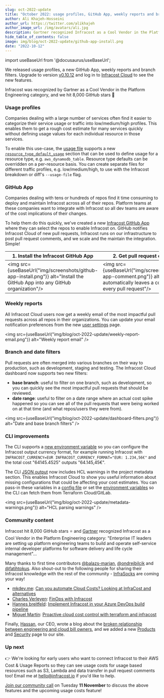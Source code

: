 ```yaml
---
slug: oct-2022-update
title: "October 2022: usage profiles, GitHub App, weekly reports and branch filters!"
author: Ali Khajeh-Hosseini
author_url: https://twitter.com/alikhajeh
author_image_url: /img/avatars/ali.jpg
description: Gartner recognized Infracost as a Cool Vendor in the Platform Engineering category, and Infracost hit 8,000 GitHub stars!
hide_table_of_contents: false
image: img/blog/oct-2022-update/github-app-install.png
date: "2022-10-12"
---
```


import useBaseUrl from '@docusaurus/useBaseUrl';

We released usage profiles, a new GitHub App, weekly reports and branch filters. Upgrade to version [v0.10.12](/docs/#1-install-infracost) and log in to [Infracost Cloud](https://dashboard.infracost.io) to see the new features.

Infracost was recognized by Gartner as a Cool Vendor in the Platform Engineering category, and we hit 8,000 GitHub stars 🎉

<!--truncate-->

### Usage profiles

Companies dealing with a large number of services often find it easier to categorize their service usage or traffic into low/medium/high profiles. This enables them to get a rough cost estimate for many services quickly without defining usage values for each individual resource in those services.

To enable this use-case, the [usage file](/docs/features/usage_based_resources/) supports a new [`resource_type_default_usage`](/docs/features/usage_based_resources/#usage-profiles) section that can be used to define usage for a resource type, e.g. `aws_dynamodb_table`. Resource type defaults can be overridden on a per-resource basis. You can create separate files for different traffic profiles, e.g. low/medium/high, to use with the Infracost breakdown or diff's `--usage-file` flag.

### GitHub App

Companies dealing with tens or hundreds of repos find it time consuming to deploy and maintain Infracost across all of their repos. Platform teams at these companies want to integrate with Infracost so all dev teams are aware of the cost implications of their changes.

To help them do this quickly, we've created a new [Infracost GitHub App](/docs/integrations/github_app/) where they can select the repos to enable Infracost on. GitHub notifies Infracost Cloud of new pull requests, Infracost runs on our infrastructure to post pull request comments, and we scale and the maintain the integration. Simple!

| 1. Install the Infracost GitHub App | 2. Get pull request comments |
|--------------|-----------|
<img src={useBaseUrl("img/screenshots/github-app-install.png")} alt="Install the GitHub App into any GitHub organization"/> | <img src={useBaseUrl("img/screenshots/github-app-comment.png")} alt="Infracost automatically leaves a comment on every pull request"/>

### Weekly reports

All Infracost Cloud users now get a weekly email of the most impactful pull requests across all repos in their organizations. You can update your email notification preferences from the new [user settings](https://dashboard.infracost.io/user/settings) page.

<img src={useBaseUrl("img/blog/oct-2022-update/weekly-report-email.png")} alt="Weekly report email" />

### Branch and date filters

Pull requests are often merged into various branches on their way to production, such as development, staging and testing. The Infracost Cloud dashboard now supports two new filters:
- **base branch**: useful to filter on one branch, such as development, so you can quickly see the most impactful pull requests that should be reviewed.
- **date range**: useful to filter on a date range where an actual cost spike happened so you can see all of the pull requests that were being worked on at that time (and what repos/users they were from).

<img src={useBaseUrl("img/blog/oct-2022-update/dashboard-filters.png")} alt="Date and base branch filters" />

### CLI improvements

The CLI supports a [new environment variable](/docs/features/environment_variables/#infracost_currency_format) so you can configure the Infracost output currency format, for example running Infracost with `INFRACOST_CURRENCY=EUR INFRACOST_CURRENCY_FORMAT="EUR: 1.234,56€"` and the total cost "64145.4525" outputs "64.145,45€".

The CLI [JSON output](/docs/features/json_output_format/) now includes HCL warnings in the project metadata section. This enables Infracost Cloud to show you useful information about missing configurations that could be affecting your cost estimates. You can pass-in these variables in a [config file](/docs/features/config_file/) or set the [environment variables](/docs/features/environment_variables/#infracost_terraform_cloud_token) so the CLI can fetch them from Terraform Cloud/GitLab.

<img src={useBaseUrl("img/blog/oct-2022-update/metadata-warnings.png")} alt="HCL parsing warnings" />

### Community content

Infracost hit 8,000 GitHub stars ⭐ and [Gartner](https://www.linkedin.com/feed/update/urn:li:activity:6985626997427249152/) recognized Infracost as a Cool Vendor in the Platform Engineering category: "Enterprise IT leaders are setting up platform engineering teams to build and operate self-service internal developer platforms for software delivery and life cycle management"...

Many thanks to first time contributors [@balazs-marjan](https://github.com/balazs-marjan), [@ondrejbilcik](https://github.com/ondrejbilcik) and [@fatihtokus](https://github.com/fatihtokus). Also shout-out to the following people for sharing their Infracost knowledge with the rest of the community - [InfraSocks](https://twitter.com/AliKhajeh/status/1510310791508946945) are coming your way!
- [mkdev.me](https://mkdev.me/): [Can you automate Cloud Costs? Looking at InfraCost and alternatives](https://www.youtube.com/watch?v=m-XfhYFfQhg)
- [Charles Verleyen](https://www.linkedin.com/in/charlesverleyen/): [FinOps with Infracost](https://medium.com/astrafy/finops-with-infracost-b08af3841b1)
- [Hannes breitfeld](https://www.linkedin.com/in/hannes-breitfeld/): [Implement Infracost in your Azure DevOps build pipeline](https://cloudtech.rocks/implement-infracost-in-your-azure-devops-build-pipeline)
- [Miguel Martin](https://www.linkedin.com/in/miguelangelmartingordillo/): [Proactive cloud cost control with terraform and infracost](https://wearecommunity.io/events/spain-cloud-and-devops-communit-meetup/talks/46924)

Finally, [Hassan](https://www.linkedin.com/in/hassanhosseini/), our CEO, wrote a blog about the [broken relationship between engineering and cloud bill owners](/blog/broken-relationship-between-eng-and-cloud-bill-owners/), and we added a new [Products](/products) and [Security](/security) page to our site.

### Up next

👉 We're looking for early users who want to connect Infracost to their AWS Cost & Usage Reports so they can see usage costs for usage based resources such as S3, Lambda and data transfer in pull request comments too! Email me at [hello@infracost.io](mailto:hello@infracost.io) if you'd like to help.

[Join our community call](https://github.com/infracost/infracost/issues/2085) on Tuesday **11 November** to discuss the above features and the upcoming usage costs feature!
